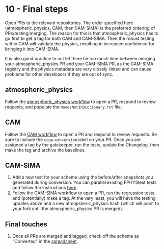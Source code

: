 # 10 - Final steps

Open PRs to the relevant repositories. The order specified here (atmospheric_physics, CAM, then CAM-SIMA) is the preferred ordering of PRs/testing/merging. The reason for this is that atmospheric_physics has to go first to get a tag for both CAM and CAM-SIMA. Then the robust testing within CAM will validate the physics, resulting in increased confidence for bringing it into CAM-SIMA.

It is also good practice to not let there be too much time between merging your atmospheric_physics PR and your CAM-SIMA PR, as the CAM-SIMA registry and the physics metadata are very closely linked and can cause problems for other developers if they are out of sync.

## atmospheric_physics
Follow the [atmospheric_physics workflow](../atmospheric_physics/development_workflow.md) to open a PR, respond to review requests, and populate the `NamesNotInDictionary.txt` file.

## CAM
Follow the [CAM workflow](https://github.com/ESCOMP/CAM/wiki/CAM-SE-Workflows) to open a PR and respond to review requests. Be sure to include the `ccpp-conversion` label on your PR. Once you are assigned a tag by the gatekeeper, run the tests, update the Changelog, then make the tag and archive the baselines.

## CAM-SIMA
1. Add a new test for your scheme using the before/after snapshots you generated during conversion. You can parallel existing FPHYStest tests and follow the instructions [here](../development/cam-testing.md#adding-a-new-regression-test).
1. Follow the [CAM-SIMA workflow](../development/cam-sima-workflow.md) to open a PR, run the regression tests, and (potentially) make a tag. At the very least, you will have the testing updates above and a new atmopsheric_physics hash (which will point to your fork until the atmospheric_physics PR is merged).

## Final touches
1. Once all PRs are merged and tagged, check off the scheme as "Converted" in the [spreadsheet](https://docs.google.com/spreadsheets/d/1_1TTpnejam5jfrDqAORCCZtfkNhMRcu7cul37YTr_WM/edit?gid=0#gid=0).